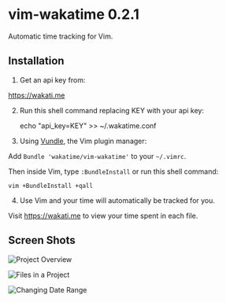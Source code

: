 vim-wakatime 0.2.1
==================

Automatic time tracking for Vim.


Installation
------------

1) Get an api key from:

https://wakati.me

2) Run this shell command replacing KEY with your api key:

    echo "api_key=KEY" >> ~/.wakatime.conf

3) Using [Vundle](https://github.com/gmarik/vundle), the Vim plugin manager:

Add `Bundle 'wakatime/vim-wakatime'` to your `~/.vimrc`.

Then inside Vim, type `:BundleInstall` or run this shell command:

    vim +BundleInstall +qall

4) Use Vim and your time will automatically be tracked for you.

Visit https://wakati.me to view your time spent in each file.


Screen Shots
------------

![Project Overview](https://www.wakati.me/static/img/ScreenShots/Screenshot%20from%202013-06-26%2001:12:59.png)

![Files in a Project](https://www.wakati.me/static/img/ScreenShots/Screenshot%20from%202013-06-26%2001:13:13.png)

![Changing Date Range](https://www.wakati.me/static/img/ScreenShots/Screenshot%20from%202013-06-26%2001:13:53.png)

